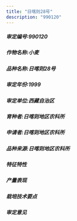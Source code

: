 ```yaml
---
title: "日喀则28号"
description: "990120"
---
```

##### 审定编号:990120

##### 作物名称:小麦

##### 品种名称:日喀则28号

##### 审定年份:1999

##### 审定单位:西藏自治区

##### 育种者:日喀则地区农科所

##### 申请者:日喀则地区农科所

##### 品种来源:日喀则地区农科所

##### 特征特性


##### 产量表现


##### 栽培技术要点


##### 审定意见

